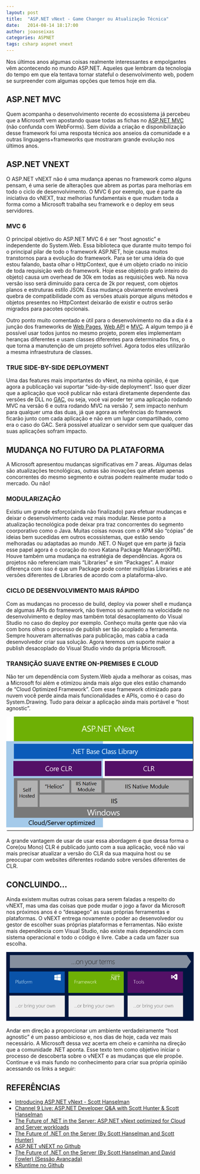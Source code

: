 ```yaml
---
layout: post
title:  "ASP.NET vNext - Game Changer ou Atualização Técnica"
date:   2014-08-14 18:17:00
author: joaoseixas
categories: ASPNET
tags: csharp aspnet vnext 
---
```


Nos últimos anos algumas coisas realmente interessantes e empolgantes vêm acontecendo no mundo ASP.NET. Aqueles que lembram da tecnologia do tempo em que ela tentava tornar stateful o desenvolvimento web, podem se surpreender com algumas opções que temos hoje em dia.

## ASP.NET MVC

Quem acompanha o desenvolvimento recente do ecossistema já percebeu que a Microsoft vem apostando quase todas as fichas no [ASP.NET MVC][1] (não confunda com WebForms). Sem dúvida a criação e disponibilização desse framework foi uma resposta técnica aos anseios da comunidade e a outras linguagens+frameworks que mostraram grande evolução nos últimos anos.

## ASP.NET VNEXT

O ASP.NET vNEXT não é uma mudança apenas no framework como alguns pensam, é uma serie de alterações que abrem as portas para melhorias em todo o ciclo de desenvolvimento. O MVC 6 por exemplo, que é parte da iniciativa do vNEXT, traz melhorias fundamentais e que mudam toda a forma como a Microsoft trabalha seu framework e o deploy em seus servidores. 

### MVC 6

O principal objetivo do ASP.NET MVC 6 é ser “host agnostic” e independente do System.Web. Essa biblioteca que durante muito tempo foi o principal pilar de todo o framework ASP.NET, hoje causa muitos transtornos para a evolução do framework. Para se ter uma ideia do que estou falando, basta olhar o HttpContext, que é um objeto criado no inicio de toda requisição web do framework. Hoje esse objeto(o grafo inteiro do objeto) causa um overhead de 30k em todas as requisições web. Na nova versão isso será diminuído para cerca de 2k por request, com objetos planos e estruturas estilo JSON. Essa mudança obviamente envolverá quebra de compatibilidade com as versões atuais porque alguns métodos e objetos presentes no HttpContext deixarão de existir e outros serão migrados para pacotes opcionais.

Outro ponto muito comentado e útil para o desenvolvimento no dia a dia é a junção dos frameworks de [Web Pages][2], [Web API][3] e [MVC][4]. A algum tempo já é possível usar todos juntos no mesmo projeto, porem eles implementam heranças diferentes e usam classes diferentes para determinados fins, o que torna a manutenção de um projeto sofrível. Agora todos eles utilizarão a mesma infraestrutura de classes.

### TRUE SIDE-BY-SIDE DEPLOYMENT

Uma das features mais importantes do vNext, na minha opinião, é que agora a publicação vai suportar “side-by-side deployment”. Isso quer dizer que a aplicação que você publicar não estará diretamente dependente das versões de DLL no [GAC][5], ou seja, você vai poder ter uma aplicação rodando MVC na versão 6 e outra rodando MVC na versão 7, sem impacto nenhum para qualquer uma das duas, já que agora as referências do framework ficarão junto com cada aplicação e não em um lugar compartilhado, como era o caso do GAC. Será possível atualizar o servidor sem que qualquer das suas aplicações sofram impacto.

## MUDANÇA NO FUTURO DA PLATAFORMA

A Microsoft apresentou mudanças significativas em 7 areas. Algumas delas são atualizações tecnológicas, outras são inovações que afetam apenas concorrentes do mesmo segmento e outras podem realmente mudar todo o mercado. Ou não!

### MODULARIZAÇÃO

Existiu um grande esforço(ainda não finalizado) para efetuar mudanças e deixar o desenvolvimento cada vez mais modular. Nesse ponto a atualização tecnológica pode deixar pra traz concorrentes do segmento coorporativo como o Java. Muitas coisas novas com o KPM são “cópias” de ideias bem sucedidas em outros ecossistemas, que estão sendo melhoradas ou adaptadas ao mundo .NET. O Nuget que em parte já fazia esse papel agora é o coração do novo Katana Package Manager(KPM). 
Houve também uma mudança na estratégia de dependências. Agora os projetos não referenciam mais “Libraries” e sim “Packages”. A maior diferença com isso é que um Package pode conter múltiplas Libraries e até versões diferentes de Libraries de acordo com a plataforma-alvo.

### CICLO DE DESENVOLVIMENTO MAIS RÁPIDO

Com as mudanças no processo de build, deploy via power shell e mudança de algumas APIs do framework, não tivemos só aumento na velocidade no desenvolvimento e deploy mas também total desacoplamento do Visual Studio no caso do deploy por exemplo. Conheço muita gente que não via com bons olhos o processo de publish ser tão acoplado a ferramenta. Sempre houveram alternativas para publicação, mas cabia a cada desenvolvedor criar sua solução. Agora teremos um suporte maior a publish desacoplado do Visual Studio vindo da própria Microsoft. 

### TRANSIÇÃO SUAVE ENTRE ON-PREMISES E CLOUD

Não ter um dependência com System.Web ajuda a melhorar as coisas, mas a Microsoft foi além e otimizou ainda mais algo que eles estão chamando de “Cloud Optimized Framework”. Com esse framework otimizado para nuvem você perde ainda mais funcionalidades e APIs, como é o caso do System.Drawing. Tudo para deixar a aplicação ainda mais portável e “host agnostic”. 

![ASP.NET Stack ][13]

A grande vantagem de usar de usar essa abordagem é que dessa forma o Core(ou Mono) CLR é publicado junto com a sua aplicação, você não vai mais precisar atualizar a versão do CLR da sua maquina host ou se preocupar com websites diferentes rodando sobre versões diferentes de CLR. 

## CONCLUINDO...

Ainda existem muitas outras coisas para serem faladas a respeito do vNEXT, mas uma das coisas que pode mudar o jogo a favor da Microsoft nos próximos anos é o “desapego” as suas próprias ferramentas e plataformas. O vNEXT entrega novamente o poder ao desenvolvedor ou gestor de escolher suas próprias plataformas e ferramentas. Não existe mais dependência com Visual Studio, não existe mais dependência com sistema operacional e todo o código é livre. Cabe a cada um fazer sua escolha.

![ASP.NET On Your Terms][14]

Andar em direção a proporcionar um ambiente verdadeiramente “host agnostic” é um passo ambicioso e, nos dias de hoje, cada vez mais necessário. A Microsoft dessa vez acerta em cheio e caminha na direção que a comunidade .NET aponta. 
Esse texto tem como objetivo iniciar o processo de descoberta sobre o vNEXT e as mudanças que ele propõe. Continue e vá mais fundo no conhecimento para criar sua própria opinião acessando os links a seguir:

## REFERÊNCIAS

- [Introducing ASP.NET vNext - Scott Hanselman][6]
- [Channel 9 Live: ASP.NET Developer Q&A with Scott Hunter & Scott Hanselman][7]
- [The Future of .NET in the Server: ASP.NET vNext optimized for Cloud and Server workloads][8]
- [The Future of .NET on the Server (By Scott Hanselman and Scott Hunter) ][9]
- [ASP.NET vNEXT no Github ][10]
- [The Future of .NET on the Server (By Scott Hanselman and David Fowler) (Sessão Avançada)][11]
- [KRuntime no Github][12]

[1]: http://www.asp.net/mvc
[2]: http://www.asp.net/web-pages
[3]: http://www.asp.net/web-api
[4]: http://www.asp.net/mvc
[5]: http://msdn.microsoft.com/en-us/library/yf1d93sz(v=vs.110).aspx
[6]: http://www.hanselman.com/blog/IntroducingASPNETVNext.aspx
[7]: http://channel9.msdn.com/Events/TechEd/NorthAmerica/2014/C9-09
[8]: http://blogs.msdn.com/b/cesardelatorre/archive/2014/05/12/the-future-of-net-in-the-server-asp-net-vnext-optimized-for-cloud-and-server-workloads.aspx
[9]: http://channel9.msdn.com/Events/TechEd/NorthAmerica/2014/DEV-B385
[10]: https://github.com/aspnet/Home/wiki
[11]: http://channel9.msdn.com/Events/TechEd/NorthAmerica/2014/DEV-B411
[12]: https://github.com/aspnet/KRuntime
[13]: /content/img/blog/posts/2014-08-14/aspnet-stack.png 
[14]: /content/img/blog/posts/2014-08-14/aspnet-onyourterms.png 
